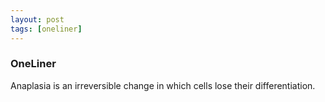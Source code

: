 ```yaml
---
layout: post
tags: [oneliner]
---
```



### OneLiner

Anaplasia is an irreversible change in which cells lose their differentiation.

